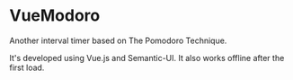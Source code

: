 # VueModoro
Another interval timer based on The Pomodoro Technique.

It's developed using Vue.js and Semantic-UI.
It also works offline after the first load.
